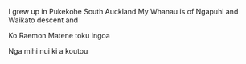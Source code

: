 I grew up in Pukekohe South Auckland
My Whanau is of Ngapuhi and Waikato descent and 

Ko Raemon Matene toku ingoa

Nga mihi nui ki a koutou